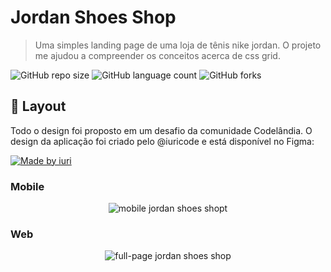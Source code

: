 # Jordan Shoes Shop
> Uma simples landing page de uma loja de tênis nike jordan. O projeto me ajudou a compreender os conceitos acerca de css grid.

![GitHub repo size](https://img.shields.io/github/repo-size/jean-vitor/jordan-shoes?style=for-the-badge)
![GitHub language count](https://img.shields.io/github/languages/count/jean-vitor/jordan-shoes?style=for-the-badge)
![GitHub forks](https://img.shields.io/github/forks/jean-vitor/jordan-shoes?style=for-the-badge)

## 🎨 Layout

Todo o design foi proposto em um desafio da comunidade Codelândia. O design da aplicação foi criado pelo @iuricode e está disponível no Figma:

<a href="https://www.figma.com/file/Yb9IBH56g7T1hdIyZ3BMNO/Desafios---Codel%C3%A2ndia?node-id=1883%3A2">
  <img alt="Made by iuri" src="https://img.shields.io/badge/Acessar%20Layout%20-Figma-%2304D361">
</a>


### Mobile

<p align="center">
  <img src="https://i.imgur.com/7vZjHuu.png" alt="mobile jordan shoes shopt" />
</p>

### Web

<p align="center" style="display: flex; align-items: flex-start; justify-content: center;">
  <img src="https://i.imgur.com/mvkSMOa.png" alt="full-page jordan shoes shop" />
</p>


